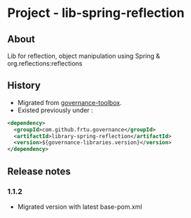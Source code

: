 # Project - lib-spring-reflection

## About

Lib for reflection, object manipulation using Spring & org.reflections:reflections

## History

* Migrated from [governance-toolbox](https://github.com/frtu/governance-toolbox/tree/master/libraries/library-spring-reflection).
* Existed previously under :

```XML
<dependency>
  <groupId>com.github.frtu.governance</groupId>
  <artifactId>library-spring-reflection</artifactId>
  <version>${governance-libraries.version}</version>
</dependency>
```

## Release notes

### 1.1.2

* Migrated version with latest base-pom.xml